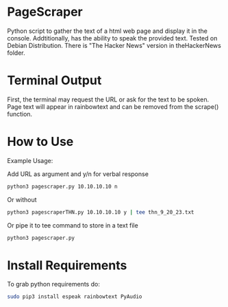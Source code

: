 # PageScraper

Python script to gather the text of a html web page and display it in the console. Addtitionally, has the ability to speak the provided text. Tested on Debian Distribution. There is "The Hacker News" version in theHackerNews folder.

# Terminal Output

First, the terminal may request the URL or ask for the text to be spoken. Page text will appear in rainbowtext and can be removed from the scrape() function.

# How to Use

Example Usage:

Add URL as argument and y/n for verbal response
```bash
python3 pagescraper.py 10.10.10.10 n
```
Or without
```bash
python3 pagescraperTHN.py 10.10.10.10 y | tee thn_9_20_23.txt
```
Or pipe it to tee command to store in a text file
```bash
python3 pagescraper.py
```
# Install Requirements

To grab python requirements do:
```bash
sudo pip3 install espeak rainbowtext PyAudio
```
